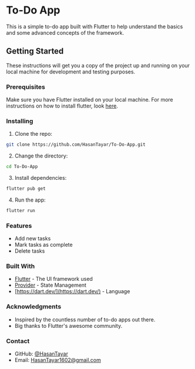 # To-Do App

This is a simple to-do app built with Flutter to help understand the basics and some advanced concepts of the framework.

## Getting Started

These instructions will get you a copy of the project up and running on your local machine for development and testing purposes.

### Prerequisites

Make sure you have Flutter installed on your local machine. For more instructions on how to install flutter, look [here](https://flutter.dev/docs/get-started/install).

### Installing

1. Clone the repo:
```bash
git clone https://github.com/HasanTayar/To-Do-App.git
```
2. Change the directory:
```bash
cd To-Do-App
```
3. Install dependencies:
```bash
flutter pub get
```
4. Run the app:
```bash
flutter run
```
### Features
- Add new tasks
- Mark tasks as complete
- Delete tasks

### Built With

- [Flutter](https://flutter.dev) - The UI framework used
- [Provider](https://pub.dev/packages/provider) - State Management
- [https://dart.dev/](https://dart.dev/) - Language

### Acknowledgments

- Inspired by the countless number of to-do apps out there.
- Big thanks to Flutter's awesome community.

### Contact 
- GitHub: [@HasanTayar](https://github.com/HasanTayar)
- Email: [HasanTayar1602@gmail.com](mailto:HasanTayar1602@gmail.com)



